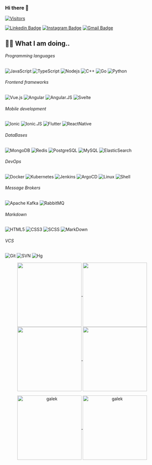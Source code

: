### Hi there 👋

<!--
**galek/galek** is a ✨ _special_ ✨ repository because its `README.md` (this file) appears on your GitHub profile.

Here are some ideas to get you started:

- 🔭 I’m currently working on ...
- 🌱 I’m currently learning ...
- 👯 I’m looking to collaborate on ...
- 🤔 I’m looking for help with ...
- 💬 Ask me about ...
- 📫 How to reach me: ...
- 😄 Pronouns: ...
- ⚡ Fun fact: ...
-->
[![Visitors](https://api.visitorbadge.io/api/combined?path=galek%2Fgalek&countColor=%2337d67a&style=plastic&labelStyle=lower)](https://visitorbadge.io/status?path=galek%2Fgalek)

[![Linkedin Badge](https://img.shields.io/badge/-galek-blue?style=flat&logo=Linkedin&logoColor=white&link=https://www.linkedin.com/in/ngalko/)](https://www.linkedin.com/in/ngalko/)
[![Instagram Badge](https://img.shields.io/badge/-galek-8a3ab9?style=flat&logo=instagram&logoColor=white&link=https://instagram.com/rockstar_nick240/)](https://instagram.com/rockstar_nick240)
[![Gmail Badge](https://img.shields.io/badge/nikolay.galko@gmail.com-BB001B?style=flat&logo=Gmail&logoColor=white&link=mailto:nikolay.galko@gmail.com)](mailto:nikolay.galko@gmail.com)

## 👨‍💻 What I am doing..

###### Programming languages
![JavaScript](https://img.shields.io/badge/-JavaScript-323330?style=flat&logo=javascript&logoColor=white)
![TypeScript](https://img.shields.io/badge/-TypeScript-007ACC?style=flat&logo=typescript&logoColor=white)
![Nodejs](https://img.shields.io/badge/-Nodejs-68a063?style=flat&logo=Node.js&logoColor=white)
![C++](https://img.shields.io/badge/-C++-f34f29?style=flat&logo=c%2B%2B&logoColor=white)
![Go](https://img.shields.io/badge/-Go-f34f29?style=flat&logo=go&logoColor=white)
![Python](https://img.shields.io/badge/-Python-4B8BBE?style=flat&logo=Python&logoColor=white)

###### Frontend frameworks
![Vue.js](https://img.shields.io/badge/-Vue-323330?style=flat&logo=vuedotjs&logoColor=white)
![Angular](https://img.shields.io/badge/-Angular-323330?style=flat&logo=angular&logoColor=white)
![Angular.JS](https://img.shields.io/badge/-AngularJS-323330?style=flat&logo=angularjs&logoColor=white)
![Svelte](https://img.shields.io/badge/-svelte-323330?style=flat&logo=svelte&logoColor=white)

###### Mobile development
![Ionic](https://img.shields.io/badge/-Ionic-323330?style=flat&logo=ionic&logoColor=white)
![Ionic.JS](https://img.shields.io/badge/-IonicJS-323330?style=flat&logo=ionic&logoColor=white)
![Flutter](https://img.shields.io/badge/-Flutter-323330?style=flat&logo=flutter&logoColor=white)
![ReactNative](https://img.shields.io/badge/-ReactNative-323330?style=flat&logo=react&logoColor=white)

###### DataBases
![MongoDB](https://img.shields.io/badge/-MongoDB-4DB33D?style=flat&logo=mongodb&logoColor=white)
![Redis](https://img.shields.io/badge/-Redis-D82C20?style=flat&logo=Redis&logoColor=white)
![PostgreSQL](https://img.shields.io/badge/-PostgreSQL-336791?style=flat&logo=postgresql&logoColor=white)
![MySQL](https://img.shields.io/badge/-MySQL-00758F?style=flat&logo=mysql&logoColor=white)
![ElasticSearch](https://img.shields.io/badge/-ElasticSearch-005571?style=flat&logo=elasticsearch&logoColor=white)

###### DevOps
![Docker](https://img.shields.io/badge/-Docker-384d54?style=flat&logo=docker&logoColor=white)
![Kubernetes](https://img.shields.io/badge/-Kubernetes-326ce5?style=flat&logo=kubernetes&logoColor=white)
![Jenkins](https://img.shields.io/badge/-Jenkins-326ce5?style=flat&logo=jenkins&logoColor=white)
![ArgoCD](https://img.shields.io/badge/-ArgoCD-326ce5?style=flat&logo=argocd&logoColor=white)
![Linux](https://img.shields.io/badge/-Linux-326ce5?style=flat&logo=linux&logoColor=white)
![Shell](https://img.shields.io/badge/-Shell-326ce5?style=flat&logo=shell&logoColor=white)

###### Message Brokers
![Apache Kafka](https://img.shields.io/badge/-Apache%20Kafka-326ce5?style=flat&logo=apachekafka&logoColor=white)
![RabbitMQ](https://img.shields.io/badge/-RabbitMQ-326ce5?style=flat&logo=rabbitmq&logoColor=white)

###### Markdown
![HTML5](https://img.shields.io/badge/-HTML5-f06529?style=flat&logo=html5&logoColor=white)
![CSS3](https://img.shields.io/badge/-CSS3-264de4?style=flat&logo=css3&logoColor=white)
![SCSS](https://img.shields.io/badge/-SCSS-CC6699?style=flat&logo=sass&logoColor=white)
![MarkDown](https://img.shields.io/badge/-MarkDown-CC6699?style=flat&logo=markdown&logoColor=white)

###### VCS
![Git](https://img.shields.io/badge/-Git-f34f29?style=flat&logo=git&logoColor=white)
![SVN](https://img.shields.io/badge/-Svn-f34f29?style=flat&logo=svn&logoColor=white)
![Hg](https://img.shields.io/badge/-Hg-f34f29?style=flat&logo=hg&logoColor=white)

<p align="center">
    <a href="https://github.com/galek#gh-light-mode-only">
        <img height="210em" src="https://github-readme-stats.vercel.app/api?username=galek&count_private=true&show_icons=true&include_all_commits=true&custom_title=galek%27s%20github%20stats&hide_border=true&line_height=28&theme=graywhite" align = "center"/>
    </a>
    <a href="https://github.com/galek#gh-light-mode-only">
        <img height="210em" src="https://github-readme-stats.vercel.app/api/top-langs/?username=galek&count_private=true&show_icons=true&include_all_commits=true&layout=compact&hide_border=true&langs_count=10&theme=graywhite" align = "center"/>
    </a>
    <a href="https://github.com/galek#gh-dark-mode-only">
        <img height="210em" src="https://github-readme-stats.vercel.app/api?username=galek&count_private=true&show_icons=true&include_all_commits=true&custom_title=galek%27s%20github%20stats&hide_border=true&line_height=28&theme=dark" align = "center"/>
    </a>
    <a href="https://github.com/galek#gh-dark-mode-only">
        <img height="210em" src="https://github-readme-stats.vercel.app/api/top-langs/?username=galek&count_private=true&show_icons=true&include_all_commits=true&layout=compact&hide_border=true&langs_count=10&theme=dark" align = "center"/>
    </a>

</p>

<p align="center">
    <a href="https://github.com/galek#gh-light-mode-only">
        <img height="210em" align="center" src="https://github-readme-streak-stats.herokuapp.com/?user=galek&theme=default" alt="galek" />
    </a>
    <a href="https://github.com/galek#gh-dark-mode-only">
        <img height="210em" align="center" src="https://github-readme-streak-stats.herokuapp.com/?user=galek&theme=dark" alt="galek" />
    </a>
</p>
